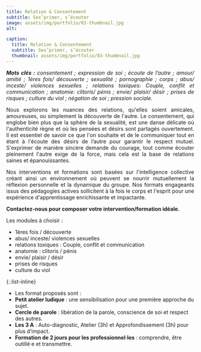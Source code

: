 ```yaml
---
title: Relation & Consentement
subtitle: Sex’primer, s’écouter
image: assets/img/portfolio/03-thumbnail.jpg
alt: 

caption:
  title: Relation & Consentement
  subtitle: Sex’primer, s’écouter
  thumbnail: assets/img/portfolio/03-thumbnail.jpg
---
```

<p style="text-align: justify;"><em><strong>Mots clés :</strong> consentement ; expression de soi ; écoute de l’autre ; amour/ amitié ; 1ères fois/ découverte ; sexualité ; pornographie ; corps ; abus/ inceste/ violences sexuelles ; relations toxiques: Couple, conflit et communication ; anatomie: clitoris/ pénis ; envie/ plaisir/ désir ; prises de risques ; culture du viol ; négation de soi ; pression sociale.</em></p>

<p style="text-align: justify;">Nous explorons les nuances des relations, qu'elles soient amicales, amoureuses, ou simplement la découverte de l'autre. Le consentement, qui englobe bien plus que la sphère de la sexualité, est une danse délicate où l'authenticité règne et où les pensées et désirs sont partagés ouvertement. Il est essentiel de savoir ce que l'on souhaite et de le communiquer tout en étant à l'écoute des désirs de l’autre pour garantir le respect mutuel. S'exprimer de manière sincère demande du courage, tout comme écouter pleinement l'autre exige de la force, mais cela est la base de relations saines et épanouissantes.</p> 

<p style="text-align: justify;">Nos interventions et formations sont basées sur l'intelligence collective créant ainsi un environnement où peuvent se nourrir mutuellement la réflexion personnelle et la dynamique du groupe. Nos formats engageants issus des pédagogies actives sollicitent à la fois le corps et l'esprit pour une expérience d'apprentissage enrichissante et impactante.</p> 

**Contactez-nous pour composer votre intervention/formation idéale.**

<p style="text-align: left;">Les modules à choisir :</p>

<ul class="left-align">
    <li>1ères fois / découverte</li>
    <li>abus/ inceste/ violences sexuelles</li>
    <li>relations toxiques : Couple, conflit et communication</li>
    <li>anatomie : clitoris / pénis</li>
    <li>envie/ plaisir / désir</li>
    <li>prises de risques</li>
    <li>culture du viol</li>
  
</ul>

{:.list-inline}
- Les format proposés sont :
- **Petit atelier ludique** : une sensibilisation pour une première approche du sujet.
- **Cercle de parole** : libération de la parole, conscience de soi et respect des autres.
- **Les 3 A** : Auto-diagnostic, Atelier (3h) et Approfondissement (3h) pour plus d’impact.
- **Formation de 2 jours pour les professionnel·les** : comprendre, être outillé·e et transmettre.
